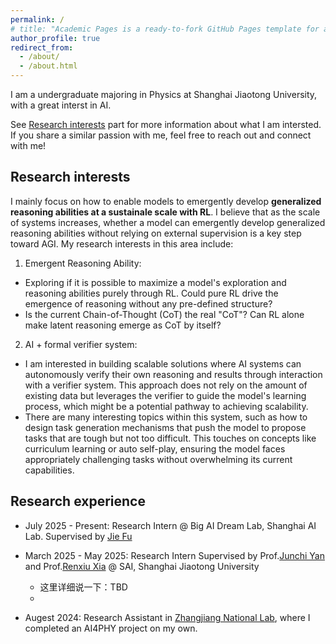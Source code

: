 ```yaml
---
permalink: /
# title: "Academic Pages is a ready-to-fork GitHub Pages template for academic personal websites"
author_profile: true
redirect_from: 
  - /about/
  - /about.html
---
```


I am a undergraduate majoring in Physics at Shanghai Jiaotong University, with a great interst in AI. 

See [Research interests](#research-interests) part for more information about what I am intersted. If you share a similar passion with me, feel free to reach out and connect with me!

<!-- ## Education
- BSc in Physics, Shanghai Jiaotong University, 2027 (Expected) -->

## Research interests

I mainly focus on how to enable models to emergently develop **generalized reasoning abilities at a sustainale scale with RL**. I believe that as the scale of systems increases, whether a model can emergently develop generalized reasoning abilities without relying on external supervision is a key step toward AGI. My research interests in this area include:

1. Emergent Reasoning Ability: 
  - Exploring if it is possible to maximize a model's exploration and reasoning abilities purely through RL. Could pure RL drive the emergence of reasoning without any pre-defined structure?
  - Is the current Chain-of-Thought (CoT) the real "CoT"? Can RL alone make latent reasoning emerge as CoT by itself?

2. AI + formal verifier system: 
  - I am interested in building scalable solutions where AI systems can autonomously verify their own reasoning and results through interaction with a verifier system. This approach does not rely on the amount of existing data but leverages the verifier to guide the model's learning process, which might be a potential pathway to achieving scalability.
  - There are many interesting topics within this system, such as how to design task generation mechanisms that push the model to propose tasks that are tough but not too difficult. This touches on concepts like curriculum learning or auto self-play, ensuring the model faces appropriately challenging tasks without overwhelming its current capabilities.






## Research experience

- July 2025 - Present: Research Intern @ Big AI Dream Lab, Shanghai AI Lab. Supervised by [Jie Fu](https://bigaidream.github.io/)

- March 2025 - May 2025: Research Intern Supervised by Prof.[Junchi Yan](https://thinklab.sjtu.edu.cn/) and Prof.[Renxiu Xia](https://scholar.google.com/citations?user=E520fqQAAAAJ&hl=zh-CN) @ SAI, Shanghai Jiaotong University

  - 这里详细说一下：TBD
  - 

- Augest 2024: Research Assistant in [Zhangjiang National Lab](https://www.zjlab.ac.cn/), where I completed an AI4PHY project on my own. 





